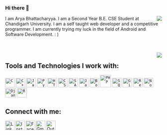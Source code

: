 ### Hi there 👋

<img align="right" src="https://github-readme-stats.vercel.app/api?username=xxEasterGrymm&show_icons=true&theme=merko">
I am Arya Bhattacharyya. I am a Second Year B.E. CSE Student at Chandigarh University. I am a self taught web developer and a competitive programmer. I am currently trying my luck in the field of Android and Software Development. : )<br/><br/><br/><br/>
<img align="right" src="https://github-readme-stats.vercel.app/api/top-langs/?username=xxEasterGrymm&hide=tex,rebol,jupyter%20notebook&langs_count=10&layout=compact&theme=merko">

## Tools and Technologies I work with:

<code><img width="30px" height="30" src="https://raw.githubusercontent.com/jmnote/z-icons/master/svg/c.svg" title="C"></code>
<code><img width="30px" height="30" src="https://cdn.worldvectorlogo.com/logos/c.svg" title="C++"></code>
<code><img width="30px" height="30" src="https://raw.githubusercontent.com/jmnote/z-icons/master/svg/java.svg" title="Java"></code>
<code><img width="30px" height="30" src="https://raw.githubusercontent.com/jmnote/z-icons/master/svg/python.svg" title="Python"></code>
<code><img width="30px" height="30" src="https://image.flaticon.com/icons/png/512/174/174854.png" title="HTML5"></code>
<code><img width="30px" height="30" src="https://image.flaticon.com/icons/png/512/732/732190.png" title="CSS3"></code>
<code><img width="30px" height="30" src="https://cdn-icons-png.flaticon.com/512/919/919831.png" title="SASS"></code>
<code><img width="30px" height="30" src="https://raw.githubusercontent.com/jmnote/z-icons/master/svg/javascript.svg" title="JavaScript"></code>
<code><img width="30px" height="30" src="https://raw.githubusercontent.com/jmnote/z-icons/master/svg/bootstrap.svg" title="Bootstrap"></code>
<code><img width="35px" height="40" src="https://raw.githubusercontent.com/jmnote/z-icons/master/svg/php.svg" title="PHP"></code>
<code><img width="30px" height="30" src="https://image.flaticon.com/icons/png/512/2535/2535553.png" title="SQL"></code>
<code><img width="30px" height="30" src="https://raw.githubusercontent.com/jmnote/z-icons/master/svg/git.svg" title="Git"></code>
<code><img width="30px" height="30" src="https://cdn-icons-png.flaticon.com/512/919/919851.png" title="React.js"></code>
<code><img width="30px" height="30" src="https://image.flaticon.com/icons/png/512/919/919825.png" title="Node.js"></code>
<code><img width="35px" height="30" src="https://static.djangoproject.com/img/logos/django-logo-positive.png" title="Django"></code>
<code><img width="30px" height="30" src="https://raw.githubusercontent.com/jmnote/z-icons/master/svg/r.svg" title="R"></code>

## Connect with me:

<a href="https://www.linkedin.com/in/aryabhattacharyya/"><img align="left" alt="LinkedIn" title="LinkedIn" width="30px" height="30px" src="https://raw.githubusercontent.com/peterthehan/peterthehan/master/assets/linkedin.svg"/></a>
<a href="https://www.instagram.com/ea._.ster/"><img align="left" alt="Instagram" title="Instagram" width="30px" height="30px" src="https://image.flaticon.com/icons/png/512/2111/2111463.png"/></a>
<a href="https://www.facebook.com/xxEasterGrymm"><img align="left" alt="Facebook" title="Facebook" width="30px" height="30px" src="https://image.flaticon.com/icons/png/512/174/174848.png"/></a>
[<img align="left" alt="Gmail ID" title="Mail to Gmail ID: aryabhattacharyya.study@gmail.com" width="30px" height="30px" src="https://image.flaticon.com/icons/png/512/732/732200.png"/>](mailto:aryabhattacharyya.study@gmail.com)
[<img align="left" alt="Outlook ID" title="Mail to Outlook ID: 20bcs3161@cuchd.in" width="30px" height="30px" src="https://image.flaticon.com/icons/png/512/732/732223.png"/>](mailto:20bcs3161@cuchd.in)

